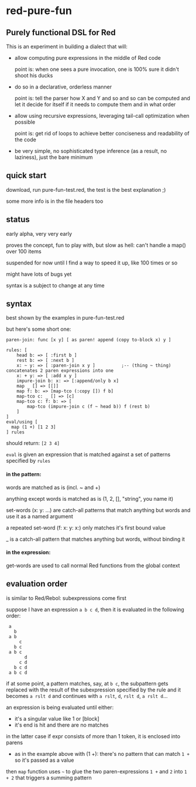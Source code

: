 # red-pure-fun
## Purely functional DSL for Red

This is an experiment in building a dialect that will:
- allow computing pure expressions in the middle of Red code

  point is: when one sees a pure invocation, one is 100% sure it didn't shoot his ducks
- do so in a declarative, orderless manner

  point is: tell the parser how X and Y and so and so can be computed and let it decide for itself if it needs to compute them and in what order
- allow using recursive expressions, leveraging tail-call optimization when possible

  point is: get rid of loops to achieve better conciseness and readability of the code
- be very simple, no sophisticated type inference (as a result, no laziness), just the bare minimum

## quick start

download, run pure-fun-test.red, the test is the best explanation ;)

some more info is in the file headers too

## status

early alpha, very very early

proves the concept, fun to play with, but slow as hell: can't handle a map() over 100 items

suspended for now until I find a way to speed it up, like 100 times or so

might have lots of bugs yet

syntax is a subject to change at any time

## syntax

best shown by the examples in pure-fun-test.red

but here's some short one:
```
paren-join: func [x y] [ as paren! append (copy to-block x) y ]

rules: [
	head b: => [ :first b ]
	rest b: => [ :next b ]
	x: ~ y: => [ :paren-join x y ]			;-- (thing ~ thing) concatenates 2 paren expressions into one
	x: + y: => [ :add x y ]
	impure-join b: x: => [:append/only b x]
	map _ [] => [[]]
	map f: b: => [map-tco (:copy []) f b]
	map-tco c: _ [] => [c]
	map-tco c: f: b: => [
		map-tco (impure-join c (f ~ head b)) f (rest b)
	]
]
eval/using [
  map (1 +) [1 2 3]
] rules
```
should return: `[2 3 4]`

`eval` is given an expression that is matched against a set of patterns specified by `rules`

#### in the pattern:

words are matched as is (incl. ~ and +)

anything except words is matched as is (1, 2, [], "string", you name it)

set-words (x: y: ...) are catch-all patterns that match anything but words and use it as a named argument

a repeated set-word (f: x: y: x:) only matches it's first bound value

_ is a catch-all pattern that matches anything but words, without binding it

#### in the expression:

get-words are used to call normal Red functions from the global context

## evaluation order

is similar to Red/Rebol: subexpressions come first

suppose I have an expression `a b c d`, then it is evaluated in the following order:
```
 a
   b
 a b
     c
   b c
 a b c
       d
     c d
   b c d
 a b c d
```

if at some point, a pattern matches, say, at `b c`,
the subpattern gets replaced with the result of the subexpression specified by the rule
and it becomes `a rslt d` and continues with `a rslt`, `d`, `rslt d`, `a rslt d`...

an expression is being evaluated until either:
- it's a singular value like 1 or [block]
- it's end is hit and there are no matches

in the latter case if expr consists of more than 1 token, it is enclosed into parens
- as in the example above with (1 +): there's no pattern that can match `1 +` so it's passed as a value

then `map` function uses `~` to glue the two paren-expressions `1 +` and `2` into `1 + 2` that triggers a summing pattern












